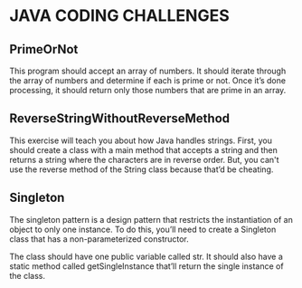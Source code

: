 # JAVA CODING CHALLENGES

## PrimeOrNot
This program should accept an array of numbers. It should iterate through the array of numbers and determine if each is prime or not. Once it’s done processing, it should return only those numbers that are prime in an array.

## ReverseStringWithoutReverseMethod
This exercise will teach you about how Java handles strings. First, you should create a class with a main method that accepts a string and then returns a string where the characters are in reverse order. But, you can't use the reverse method of the String class because that’d be cheating.

## Singleton
The singleton pattern is a design pattern that restricts the instantiation of an object to only one instance. To do this, you’ll need to create a Singleton class that has a non-parameterized constructor.

The class should have one public variable called str. It should also have a static method called getSingleInstance that’ll return the single instance of the class.

